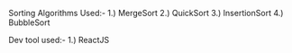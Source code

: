 Sorting Algorithms Used:-
1.) MergeSort
2.) QuickSort
3.) InsertionSort
4.) BubbleSort

Dev tool used:-
1.) ReactJS
